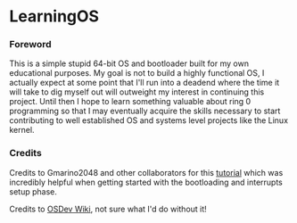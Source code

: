 # LearningOS

### Foreword

This is a simple stupid 64-bit OS and bootloader built for my own educational purposes. My goal is not to build a highly functional OS, I actually expect at some point that I'll run into a deadend where the time it will take to dig myself out will outweight my interest in continuing this project. Until then I hope to learn something valuable about ring 0 programming so that I may eventually acquire the skills necessary to start contributing to well established OS and systems level projects like the Linux kernel.

### Credits

Credits to Gmarino2048 and other collaborators for this [tutorial](https://github.com/gmarino2048/64bit-os-tutorial) which was incredibly helpful when getting started with the bootloading and interrupts setup phase.

Credits to [OSDev Wiki](https://wiki.osdev.org/Expanded_Main_Page), not sure what I'd do without it!
